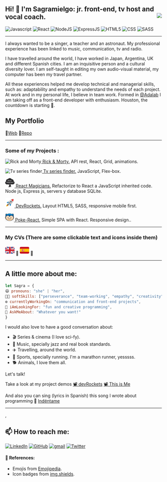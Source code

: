 ## Hi! 👋 I'm Sagramielgo: jr. front-end, tv host and vocal coach. <a href="https://twitter.com/sagramielgo"><img src="https://img.shields.io/twitter/follow/sagramielgo.svg?style=social" align="right"/></a>

![Javascript](https://img.shields.io/badge/-JavaScript-%234254a5?logo=javascript&logoColor=white)
![React](https://img.shields.io/badge/-React-%234254a5?logo=react&logoColor=white)
![NodeJS](https://img.shields.io/badge/Node.js-%234254a5?logo=node.js&logoColor=white)
![ExpressJS](https://img.shields.io/badge/Express.js-%234254a5)
![HTML5](https://img.shields.io/badge/HTML5-%234254a5?logo=html5&logoColor=white)
![CSS](https://img.shields.io/badge/CSS3-%234254a5?logo=css3&logoColor=white)
![SASS](https://img.shields.io/badge/SASS-%234254a5?logo=SASS&logoColor=white)

<hr/>

I always wanted to be a singer, a teacher and an astronaut.
My professional experience has been linked to music, communication, tv and radio.

I have travelled around the world, I have worked in Japan, Argentina, UK and different Spanish cities. I am an inquisitive person and a cultural diversity lover.
I am self-taught in editing my own audio-visual material, my computer has been my travel partner.

All these experiences helped me develop technical and managerial skills, such as: adaptability and empathy to understand the needs of each project. At work and in my personal life, I believe in team work.
Formed in [@Adalab](https://github.com/Adalab) I am taking off as a front-end developer with enthusiasm.
Houston, the countdown is starting 🚀.

## My Portfolio

🔗[Web](https://sagramielgo.github.io/portfolio/#/) 🔗[Repo](https://github.com/Sagramielgo/portfolio)

<hr/>
<h3> Some of my Projects :</h3>
  
  
<img src="https://img.icons8.com/color/48/000000/rick-sanchez.png" alt="Rick and Morty" height="30" width="30"/><a href="https://sagramielgo.github.io/characters-finder-rick-and-morty-Sagramielgo/">  Rick & Morty.</a> API rest, React, Grid, animations.

<img src="https://img.icons8.com/plasticine/100/000000/retro-tv.png" alt="Tv series finder" height="30" width="30"/><a href="https://sagramielgo.github.io/tvseries-finder-Sagramielgo/"> Tv series finder.</a> JavaScript, Flex-box.

<img src="./images/tree-logo.png" alt="React Magicians" height="30" width="30"/><a href="https://sagramielgo-react-magicians.herokuapp.com/"> React Magicians.</a> Refactorize to React a JavaScript inherited code.
Node js, Express js, servers y database SQLite.

<img src="./images/rocket.png" alt="DevRockets" height="30" width="30"/><a href="https://sagramielgo.github.io/sagramielgo-dev-rockets"> DevRockets.</a> Layout HTML5, SASS, responsive mobile first.

<img src="./images/pokemon.png" alt="DevRockets" height="28" width="28"/><a href="https://sagramielgo.github.io/spa-con-react-Sagramielgo/"> Poke-React.</a> Simple SPA with React. Responsive design..

<hr/>
<h3> My CVs (There are some clickable text and icons inside them)</h3>

[<img witdh="50" height="30" src="./images/english.png">](https://www.canva.com/design/DAEaU8W_i84/qZWsi-I_RYcK2CYh-fXd8w/view?utm_content=DAEaU8W_i84&utm_campaign=designshare&utm_medium=link&utm_source=sharebutton) 🔗
[<img witdh="50" height="30" margin-left="30" src="./images/Spain.png">](https://www.canva.com/design/DAEZ2Mtwndk/uHBzisZEzudrN5JEoOykcw/view?utm_content=DAEZ2Mtwndk&utm_campaign=designshare&utm_medium=link&utm_source=sharebutton) 🔗

<hr/>

## A little more about me:

```javascript
let Sagra = {
😄 pronouns: "she" | "her",
🤹🏼 softSkills: ["perseverance", "team-working", "empathy", "creativity", "adaptability" ],
⚙️ currentlyWorkingOn: "communication and front-end projects",
🚧 iAmLookingFor: "fun and creative programming",
💬 AskMeAbout: "Whatever you want!"
}
```

I would also love to have a good conversation about:

- 🎬 Series & cinema (I love sci-fy).
- 🎸 Music, specially jazz and real book standards.
- ✈️ Travelling, around the world.
- 🏅 Sports, specially running. I'm a marathon runner, yesssss.
- 🐕 Animals, I love them all.

Let's talk!

Take a look at my project demos [📽️ devRockets](https://www.youtube.com/watch?v=pdzEJnlMqdA) [📽️ This is Me](https://www.youtube.com/watch?v=SfTgr9eAIKc)

And also you can sing (lyrics in Spanish) this song I wrote about programming 🎵 [Indéntame](https://www.youtube.com/watch?v=gmcnZGeIjNk&t=2s)

<hr/>
<!-- ⚡ Fun fact: ... ,
🌱 I’m currently learning:
👯 I’m looking to collaborate on ... ,
🤔 I’m looking for help with ...  -->,

## 📫 How to reach me:

<a href="https://www.linkedin.com/in/sagramielgo/"><img img alt="LinkedIn" src="https://img.shields.io/badge/linkedin-0e76a8.svg?&style=for-the-badge&logo=linkedin&logoColor=white" /></a>
<a href="https://github.com/sagramielgo"><img alt="GitHub" src="https://img.shields.io/badge/GitHub-2f363d.svg?&style=for-the-badge&logo=Github&logoColor=white" /></a>
<a href="mailto:sagramielgo@gmail.com"><img alt="gmail" src="https://img.shields.io/badge/gmail-red.svg?&style=for-the-badge&logo=gmail&logoColor=white" /></a>
<a href="https://twitter.com/sagramielgo"><img alt="Twitter" src="https://img.shields.io/badge/twitter-%231DA1F2.svg?&style=for-the-badge&logo=twitter&logoColor=white" /></a>

#### 📑 References:

- Emojis from [Emojipedia](https://emojipedia.org/).
- Icon badges from [img.shields](https://img.shields.io/).

<!-- [If you liked this ✨ _special_ ✨ repository, please do not forget to star it.](url)-->
